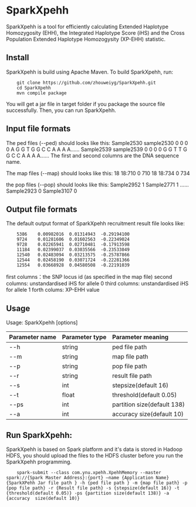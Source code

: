SparkXpehh
===========
SparkXpehh is a tool for efficiently calculating Extended Haplotype Homozygosity (EHH), the Integrated Haplotype Score (iHS) and the Cross Population Extended Haplotype Homozogysity (XP-EHH) statistic.

Install
--------

SparkXpehh is build using Apache Maven. To build SparkXpehh, run:

        git clone https://github.com/zhouweiyg/SparkXpehh.git
        cd SparkXpehh
        mvn compile package

You will get a jar file in target folder if you package the source file successfully. Then, you can run SparkXpehh.

Input file formats
--------
The ped files (--ped) should looks like this:
        Sample2530   sample2530   0 0 0 0  A G G T G G C C A A A A……
        Sample2539   sample2539   0 0 0 0  G G T T G G C C A A A A……
The first and second columns are the DNA sequence name.

The map files (--map) should looks like this:
        18	  18:710	0	710
        18	  18:734	0	734

the pop files (--pop) should looks like this:
        Sample2952	    1
        Sample2771	    1
        ……
        Sample2923   	    0
        Sample3107	    0

Output file formats
--------
The default output format of SparkXpehh recruitment result file looks like:

        5386	0.00982016	0.01314943	-0.29194100
        9724	0.01281606	0.01602563	-0.22349024
        9728	0.02265941	0.02710481	-0.17913598
        11184	0.02399037	0.03035566	-0.23533049
        12540	0.02483094	0.03213575	-0.25787866
        12544	0.02458190	0.03071724	-0.22281366
        12554	0.03668928	0.04580508	-0.22191039

first columns：the SNP locus id (as specified in the map file) 
second columns: unstandardised iHS for allele 0
third columns: unstandardised iHS for allele 1
forth colums: XP-EHH value

Usage
--------

Usage:   SparkXpehh [options]

| Parameter name | Parameter type | Parameter meaning |
| ----- | :---- | :----- |
| --h |string	| ped file path |
| --m | 	string |	map file path |
| --p |	string |	pop file path |
| --r | 	string |	result file path |
| --s |	int | 	stepsize(default 16) |
| --t |	float |	threshold(default 0.05) |
| --ps | 	int |	partition size(default 138) |
| --a |	int |	accuracy  size(default 10) |





Run SparkXpehh:
--------
SparkXpehh is based on Spark platform and it's data is stored in Hadoop HDFS, you should upload the files to the HDFS cluster before you run the SparkXpehh programming.  

        spark-submit --class com.ynu.xpehh.XpehhMemory --master spark://{Spark Master Address}:{port} –name {Application Name} {SparkXPehh Jar file path } -h {ped file path } -m {map file path} -p {pop file path} -r {Result file path} -s {stepsize(default 16)} -t {threshold(default 0.05)} -ps {partition size(default 138)} -a {accuracy  size(default 10)}



